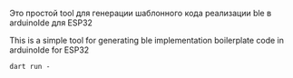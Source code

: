 Это простой tool для генерации шаблонного кода  реализации ble в arduinoIde для ESP32

This is a simple tool for generating ble implementation boilerplate code in arduinoIde for ESP32

```
dart run -
```